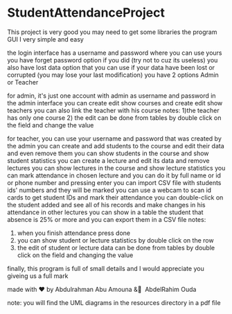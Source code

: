 # StudentAttendanceProject
This project is very good
you may need to get some libraries
the program GUI I very simple and easy

the login interface has a username and password where you can use yours
you have forget password option if you did (try not to cuz its useless)
you also have lost data option that you can use if your data have been lost or corrupted (you may lose your last modification)
you have 2 options Admin or Teacher

for admin, it's just one account with admin as username and password
in the admin interface you can create edit show courses and create edit show teachers 
you can also link the teacher with his course
notes:
1)the teacher has only one course
2) the edit can be done from tables by double click on the field and change the value

for teacher, you can use your username and password that was created by the admin
you can create and add students to the course and edit their data and even remove them 
you can show students in the course and show student statistics
you can create a lecture and edit its data and remove lectures
you can show lectures in the course and show lecture statistics
you can mark attendance in chosen lecture and you can do it by full name or id or phone number and pressing enter
you can import CSV file with students ids' numbers and they will be marked
you can use a webcam to scan id cards to get student IDs and mark their attendance
you can double-click on the student added and see all of his records and make changes in his attendance in other lectures
you can show in a table the student that absence is 25% or more and you can export them in a CSV file
notes:
1) when you finish attendance press done
2) you can show student or lecture statistics by double click on the row
2) the edit of student or lecture data can be done from tables by double click on the field and changing the value

finally, this program is full of small details and I would appreciate you giveing us a full mark

made with ❤ by Abdulrahman Abu Amouna & ِ AbdelRahim Ouda
 
note:
you will find the UML diagrams in the resources directory in a pdf file

